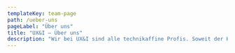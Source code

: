```yaml
---
templateKey: team-page
path: /ueber-uns
pageLabel: "Über uns"
title: "UX&I – Über uns"
description: "Wir bei UX&I sind alle technikaffine Profis. Soweit der Klappentext.  Vor allem sind wir aber menschlich, streiten uns, vertragen uns wieder und nehmen uns selbst nicht allzu ernst."
---
```

